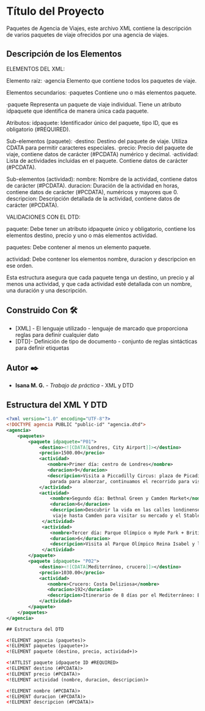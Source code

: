 # Título del Proyecto

Paquetes de Agencia de Viajes, este archivo XML contiene la descripción de varios paquetes de viaje ofrecidos por una agencia de viajes.

## Descripción de los Elementos 

ELEMENTOS DEL XML:

Elemento raíz:
·agencia
Elemento que contiene todos los paquetes de viaje.

Elementos secundarios:
·paquetes
Contiene uno o más elementos paquete.

·paquete
Representa un paquete de viaje individual. Tiene un atributo idpaquete que identifica de manera única cada paquete.

Atributos:
 idpaquete: Identificador único del paquete, tipo ID, que es obligatorio (#REQUIRED).

Sub-elementos (paquete):
 ·destino: Destino del paquete de viaje. Utiliza CDATA para permitir caracteres especiales.
 ·precio: Precio del paquete de viaje, contiene datos de carácter (#PCDATA) numérico y decimal.
 ·actividad: Lista de actividades incluidas en el paquete. Contiene datos de carácter (#PCDATA).

Sub-elementos (actividad):
 nombre: Nombre de la actividad, contiene datos de carácter (#PCDATA).
 duracion: Duración de la actividad en horas, contiene datos de carácter (#PCDATA), numéricos y mayores que 0.
 descripcion: Descripción detallada de la actividad, contiene datos de carácter (#PCDATA).

VALIDACIONES CON EL DTD:

paquete: Debe tener un atributo idpaquete único y obligatorio, contiene los elementos destino, precio y uno o más elementos actividad.

paquetes: Debe contener al menos un elemento paquete.

actividad: Debe contener los elementos nombre, duracion y descripcion en ese orden.

Esta estructura asegura que cada paquete tenga un destino, un precio y al menos una actividad, y que cada actividad esté detallada con un nombre, una duración y una descripción. 

## Construido Con 🛠️

- [XML] - El lenguaje utilizado - lenguaje de marcado que proporciona reglas para definir cualquier dato
- [DTD]- Definición de tipo de documento - conjunto de reglas sintácticas para definir etiquetas
 

## Autor ✒️

- **Isana M. G.** - _Trabajo de práctica_ - XML y DTD



## Estructura del XML Y DTD

```xml
<?xml version="1.0" encoding="UTF-8"?>
<!DOCTYPE agencia PUBLIC "public-id" "agencia.dtd">
<agencia>
    <paquetes>
        <paquete idpaquete="P01">
            <destino><![CDATA[Londres, City Airport]]></destino>
            <precio>1500.00</precio>
            <actividad>
               <nombre>Primer día: centro de Londres</nombre>
               <duracion>9</duracion>
               <descripcion>Visita a Piccadilly Circus: plaza de Picadilly, visita al Museo The National Gallery, recorrido por la avenida The Mall para ver el Buckingham Palace,
                parada para almorzar, continuamos el recorrido para visitar la Abadía de Westminster, el Big Ben y, al cruzar el río Támesis, visitar la noria London Eye. </descripcion>
            </actividad>
            <actividad>
                <nombre>Segundo día: Bethnal Green y Camden Market</nombre>
                <duracion>6</duracion>
                <descripcion>Descubrir la vida en las calles londinenses y sus mercados: Visita a Bethnal Green Road, visita al mercadillo Broadway Market,
                 viaje hasta Camden para visitar su mercado y el Stables Market</descripcion>
             </actividad>
             <actividad>
                <nombre>Tercer día: Parque Olímpico o Hyde Park + British Museum</nombre>
                <duracion>6</duracion>
                <descripcion>Visita al Parque Olímpico Reina Isabel y los alrededores de Stratford, Alternativa: Hyde Park y Momias Egípcias</descripcion>
             </actividad>
        </paquete>
        <paquete idpaquete= "P02">
            <destino><![CDATA[Mediterráneo, crucero]]></destino>
            <precio>1030.00</precio>
            <actividad>
               <nombre>Crucero: Costa Deliziosa</nombre>
               <duracion>192</duracion>
               <descripcion>Itinerario de 8 días por el Mediterráneo: Bari (salida), Kotor, Corfú, Katákolo/Olimpia, Dubrovnik, Split, Marghera/Venecia, Bari (Llegada)</descripcion>
            </actividad>
        </paquete>
    </paquetes>
</agencia>

## Estructura del DTD

<!ELEMENT agencia (paquetes)>
<!ELEMENT paquetes (paquete+)>
<!ELEMENT paquete (destino, precio, actividad+)>

<!ATTLIST paquete idpaquete ID #REQUIRED>
<!ELEMENT destino (#PCDATA)>
<!ELEMENT precio (#PCDATA)>
<!ELEMENT actividad (nombre, duracion, descripcion)>

<!ELEMENT nombre (#PCDATA)>
<!ELEMENT duracion (#PCDATA)>
<!ELEMENT descripcion (#PCDATA)>
